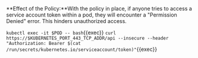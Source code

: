**Effect of the Policy:**With the policy in place, if anyone tries to access a service account token within a pod, they will encounter a "Permission Denied" error. This hinders unauthorized access.

`kubectl exec -it $POD -- bash`{{exec}}
`curl https://$KUBERNETES_PORT_443_TCP_ADDR/api --insecure --header "Authorization: Bearer $(cat /run/secrets/kubernetes.io/serviceaccount/token)"`{{exec}}
